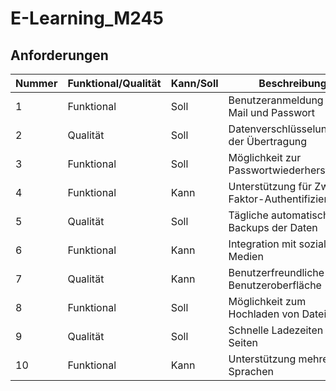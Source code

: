 # E-Learning_M245

## Anforderungen 
| Nummer | Funktional/Qualität | Kann/Soll | Beschreibung                                      |
|--------|----------------------|-----------|--------------------------------------------------|
| 1      | Funktional           | Soll      | Benutzeranmeldung mit E-Mail und Passwort         |
| 2      | Qualität             | Soll      | Datenverschlüsselung bei der Übertragung          |
| 3      | Funktional           | Soll      | Möglichkeit zur Passwortwiederherstellung         |
| 4      | Funktional           | Kann      | Unterstützung für Zwei-Faktor-Authentifizierung  |
| 5      | Qualität             | Soll      | Tägliche automatische Backups der Daten           |
| 6      | Funktional           | Kann      | Integration mit sozialen Medien                   |
| 7      | Qualität             | Kann      | Benutzerfreundliche Benutzeroberfläche            |
| 8      | Funktional           | Soll      | Möglichkeit zum Hochladen von Dateien            |
| 9      | Qualität             | Soll      | Schnelle Ladezeiten der Seiten                    |
| 10     | Funktional           | Kann      | Unterstützung mehrerer Sprachen   
